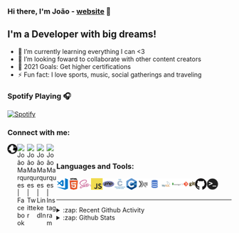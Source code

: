 ### Hi there, I'm João - [website] 👋


## I'm a Developer with big dreams!

- 🌱 I’m currently learning everything I can <3 
- 👯 I’m looking foward to collaborate with other content creators
- 🥅 2021 Goals: Get higher certifications
- ⚡ Fun fact: I love sports, music, social gatherings and traveling

### Spotify Playing 🎧
[![Spotify](https://joaomarques90.vercel.app/api/spotify)](https://open.spotify.com/user/11164555946)

### Connect with me:

[<img align="left" alt="João Marques"  width="22px" src="https://raw.githubusercontent.com/iconic/open-iconic/master/svg/globe.svg" />][website]
[<img align="left" alt="João Marques | Facebook" width="22px" src="https://cdn.jsdelivr.net/npm/simple-icons@v3/icons/facebook.svg" />][facebook]
[<img align="left" alt="João Marques | Twitter" width="22px" src="https://cdn.jsdelivr.net/npm/simple-icons@v3/icons/twitter.svg" />][twitter]
[<img align="left" alt="João Marques | LinkedIn" width="22px" src="https://cdn.jsdelivr.net/npm/simple-icons@v3/icons/linkedin.svg" />][linkedin]
[<img align="left" alt="João Marques | Instagram" width="22px" src="https://cdn.jsdelivr.net/npm/simple-icons@v3/icons/instagram.svg" />][instagram]

<br />

### Languages and Tools:

<img align="left" alt="Visual Studio Code" width="26px" src="https://raw.githubusercontent.com/github/explore/80688e429a7d4ef2fca1e82350fe8e3517d3494d/topics/visual-studio-code/visual-studio-code.png" />
<img align="left" alt="HTML5" width="26px" src="https://raw.githubusercontent.com/github/explore/80688e429a7d4ef2fca1e82350fe8e3517d3494d/topics/html/html.png" />
<img align="left" alt="Sass" width="26px" src="https://raw.githubusercontent.com/github/explore/80688e429a7d4ef2fca1e82350fe8e3517d3494d/topics/sass/sass.png" />
<img align="left" alt="JavaScript" width="26px" src="https://raw.githubusercontent.com/github/explore/80688e429a7d4ef2fca1e82350fe8e3517d3494d/topics/javascript/javascript.png" />
<img align="left" alt="PHP" width="26px" src="https://raw.githubusercontent.com/github/explore/80688e429a7d4ef2fca1e82350fe8e3517d3494d/topics/php/php.png" />
<img align="left" alt="C" width="26px" src="https://raw.githubusercontent.com/github/explore/80688e429a7d4ef2fca1e82350fe8e3517d3494d/topics/c/c.png" />
<img align="left" alt="C++" width="26px" src="https://raw.githubusercontent.com/github/explore/e94815998e4e0713912fed477a1f346ec04c3da2/topics/cpp/cpp.png" />
<img align="left" alt="Haskell" width="26px" src="https://raw.githubusercontent.com/github/explore/80688e429a7d4ef2fca1e82350fe8e3517d3494d/topics/haskell/haskell.png" />
<img align="left" alt="SQL" width="26px" src="https://raw.githubusercontent.com/github/explore/80688e429a7d4ef2fca1e82350fe8e3517d3494d/topics/sql/sql.png" />
<img align="left" alt="MySQL" width="26px" src="https://raw.githubusercontent.com/github/explore/80688e429a7d4ef2fca1e82350fe8e3517d3494d/topics/mysql/mysql.png" />
<img align="left" alt="MongoDB" width="26px" src="https://raw.githubusercontent.com/github/explore/80688e429a7d4ef2fca1e82350fe8e3517d3494d/topics/mongodb/mongodb.png" />
<img align="left" alt="Git" width="26px" src="https://raw.githubusercontent.com/github/explore/80688e429a7d4ef2fca1e82350fe8e3517d3494d/topics/git/git.png" />
<img align="left" alt="GitHub" width="26px" src="https://raw.githubusercontent.com/github/explore/78df643247d429f6cc873026c0622819ad797942/topics/github/github.png" />
<img align="left" alt="Terminal" width="26px" src="https://raw.githubusercontent.com/github/explore/80688e429a7d4ef2fca1e82350fe8e3517d3494d/topics/terminal/terminal.png" />

<br />
<br />

---

<details>
  <summary>:zap: Recent Github Activity</summary>
  
<!--START_SECTION:activity-->

<!--END_SECTION:activity-->

</details>

<details>
  <summary>:zap: Github Stats</summary>

  <img align="left" alt="João Marques's Github Stats" src="https://github-readme-stats.joaomarques90.vercel.app/api?username=joaomarques90&show_icons=true&hide_border=true" />

</details>

[website]: https://joaomarques90.tech/
[twitter]: https://twitter.com/joao_marques_8
[facebook]: https://facebook.com/joao.marques.8
[instagram]: https://instagram.com/joaomarques8
[linkedin]: https://linkedin.com/in/joao-marques-20901
